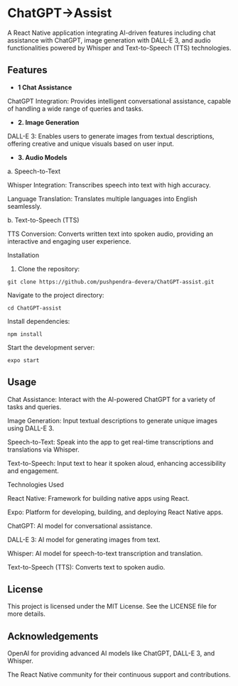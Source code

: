 # ChatGPT->Assist

A React Native application integrating AI-driven features including chat assistance with ChatGPT, image generation with DALL-E 3, and audio functionalities powered by Whisper and Text-to-Speech (TTS) technologies.

## Features

- **1 Chat Assistance**

ChatGPT Integration: Provides intelligent conversational assistance, capable of handling a wide range of queries and tasks.

- **2. Image Generation**

DALL-E 3: Enables users to generate images from textual descriptions, offering creative and unique visuals based on user input.

- **3. Audio Models**

a. Speech-to-Text

Whisper Integration: Transcribes speech into text with high accuracy.

Language Translation: Translates multiple languages into English seamlessly.

b. Text-to-Speech (TTS)

TTS Conversion: Converts written text into spoken audio, providing an interactive and engaging user experience.

Installation

1. Clone the repository:

```
git clone https://github.com/pushpendra-devera/ChatGPT-assist.git
```


Navigate to the project directory:

```
cd ChatGPT-assist
```

Install dependencies:

```
npm install
```

Start the development server:

```
expo start
```

## Usage

Chat Assistance: Interact with the AI-powered ChatGPT for a variety of tasks and queries.

Image Generation: Input textual descriptions to generate unique images using DALL-E 3.

Speech-to-Text: Speak into the app to get real-time transcriptions and translations via Whisper.

Text-to-Speech: Input text to hear it spoken aloud, enhancing accessibility and engagement.

Technologies Used

React Native: Framework for building native apps using React.

Expo: Platform for developing, building, and deploying React Native apps.

ChatGPT: AI model for conversational assistance.

DALL-E 3: AI model for generating images from text.

Whisper: AI model for speech-to-text transcription and translation.

Text-to-Speech (TTS): Converts text to spoken audio.

## License

This project is licensed under the MIT License. See the LICENSE file for more details.

## Acknowledgements

OpenAI for providing advanced AI models like ChatGPT, DALL-E 3, and Whisper.

The React Native community for their continuous support and contributions.